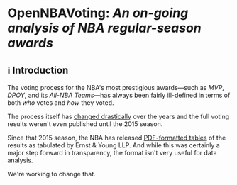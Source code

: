 # OpenNBAVoting: *An on-going analysis of NBA regular-season awards*

## ℹ️ Introduction

The voting process for the NBA's most prestigious awards&mdash;such as *MVP*,
*DPOY*, and its *All-NBA Teams*&mdash;has always been fairly ill-defined
in terms of both *who* votes and *how* they voted.

The process itself has [changed drastically][1] over the years and the full
voting results weren't even published until the 2015 season.

Since that 2015 season, the NBA has released [PDF-formatted tables][3] of the
results as tabulated by Ernst &amp; Young LLP. And while this was certainly
a major step forward in transparency, the format isn't very useful for data
analysis.

We're working to change that.

[1]: https://hoopshype.com/2020/07/11/media-nba-awards-vote/
[2]: http://grantland.com/the-triangle/unanimous-animus-the-lebron-james-mvp-vote-and-debunking-the-myths-of-value/
[3]: https://pr.nba.com/voting-results-2020-21-nba-regular-season-awards/
